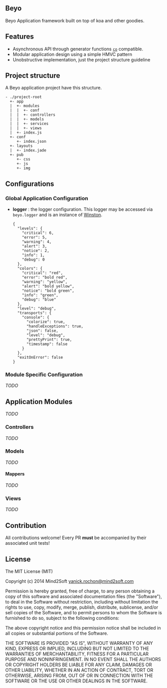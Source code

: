 ## Beyo

Beyo Application framework built on top of koa and other goodies.

## Features

* Asynchronous API through generator functions [`co`](https://github.com/visionmedia/co) compatible.
* Modular application design using a simple HMVC pattern
* Unobstructive implementation, just the project structure guideline

## Project structure

A Beyo application project have this structure.

```
- ./project-root
  +- app
  |  +- modules
  |  |  +- conf
  |  |  +- controllers
  |  |  +- models
  |  |  +- services
  |  |  +- views
  |  +- index.js
  +- conf
     +- index.json
  +- layouts
  |  +- index.jade
  +- pub
     +- css
     +- js
     +- img
```

## Configurations

### Global Application Configuration


* **logger** : the logger configuration. This logger may be accessed via `beyo.logger` and is an instance of [Winston](https://github.com/flatiron/winston).

  ```
  {
    "levels": {
      "critical": 6,
      "error": 5,
      "warning": 4,
      "alert": 3,
      "notice": 2,
      "info": 1,
      "debug": 0
    },
    "colors": {
      "critical": "red",
      "error": "bold red",
      "warning": "yellow",
      "alert": "bold yellow",
      "notice": "bold green",
      "info": "green",
      "debug": "blue"
    },
    "level": "debug",
    "transports": {
      "console": {
        "colorize": true,
        "handleExceptions": true,
        "json": false,
        "level": "debug",
        "prettyPrint": true,
        "timestamp": false
      }
    },
    "exitOnError": false
  }
  ```


### Module Specific Configuration

*TODO*

## Application Modules

*TODO*

### Controllers

*TODO*

### Models

*TODO*

#### Mappers

*TODO*

### Views

*TODO*

## Contribution

All contributions welcome! Every PR **must** be accompanied by their associated
unit tests!

## License

The MIT License (MIT)

Copyright (c) 2014 Mind2Soft <yanick.rochon@mind2soft.com>

Permission is hereby granted, free of charge, to any person obtaining a copy of
this software and associated documentation files (the "Software"), to deal in
the Software without restriction, including without limitation the rights to
use, copy, modify, merge, publish, distribute, sublicense, and/or sell copies of
the Software, and to permit persons to whom the Software is furnished to do so,
subject to the following conditions:

The above copyright notice and this permission notice shall be included in all
copies or substantial portions of the Software.

THE SOFTWARE IS PROVIDED "AS IS", WITHOUT WARRANTY OF ANY KIND, EXPRESS OR
IMPLIED, INCLUDING BUT NOT LIMITED TO THE WARRANTIES OF MERCHANTABILITY, FITNESS
FOR A PARTICULAR PURPOSE AND NONINFRINGEMENT. IN NO EVENT SHALL THE AUTHORS OR
COPYRIGHT HOLDERS BE LIABLE FOR ANY CLAIM, DAMAGES OR OTHER LIABILITY, WHETHER
IN AN ACTION OF CONTRACT, TORT OR OTHERWISE, ARISING FROM, OUT OF OR IN
CONNECTION WITH THE SOFTWARE OR THE USE OR OTHER DEALINGS IN THE SOFTWARE.
